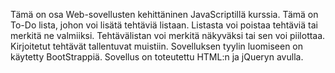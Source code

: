 Tämä on osa Web-sovellusten kehittäninen JavaScriptillä kurssia. Tämä on To-Do lista, johon voi lisätä tehtäviä listaan. Listasta voi poistaa tehtäviä tai merkitä ne valmiiksi. Tehtävälistan voi merkitä näkyväksi tai sen voi piilottaa.
Kirjoitetut tehtävät tallentuvat muistiin. 
Sovelluksen tyylin luomiseen on käytetty BootStrappiä. Sovellus on toteutettu HTML:n ja jQueryn avulla.
